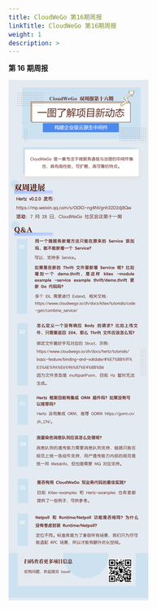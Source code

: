```yaml
---
title: CloudWeGo 第16期周报
linkTitle: CloudWeGo 第16期周报
weight: 1
description: >
---
```


**第 16 期周报**

![image](https://raw.githubusercontent.com/cloudwego/community/main/weekly_report/CloudWeGo_16th_weekly_report.png)

